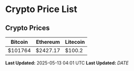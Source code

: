 # Crypto Price List

## Crypto Prices
| Bitcoin | Ethereum | Litecoin |
| ------- | -------- | -------- |
| $101764 | $2427.17 | $100.2 |
**Last Updated:** 2025-05-13 04:01 UTC
**Last Updated:** $DATE$

